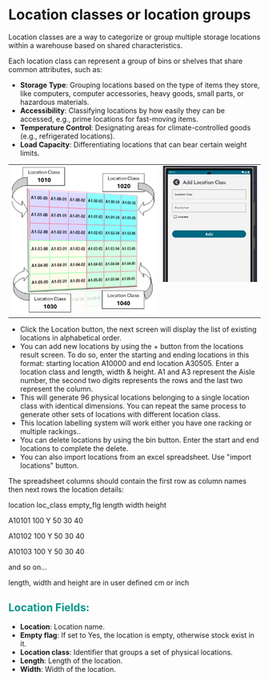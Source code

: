 <h1>Location classes or location groups</h1>

<p>Location classes are a way to categorize or group multiple storage locations within a warehouse based on shared characteristics.</p>

<p>Each location class can represent a group of bins or shelves that share common attributes, such as:</p>
<ul>
  <li><strong>Storage Type</strong>: Grouping locations based on the type of items they store, like computers, computer accessories, heavy goods, small parts, or hazardous materials.</li>
  <li><strong>Accessibility</strong>: Classifying locations by how easily they can be accessed, e.g., prime locations for fast-moving items.</li>
  <li><strong>Temperature Control</strong>: Designating areas for climate-controlled goods (e.g., refrigerated locations).</li>
  <li><strong>Load Capacity</strong>: Differentiating locations that can bear certain weight limits.</li>
</ul>

<table style="width: 100%; border-collapse: collapse;">
  <tr>
    <!-- Column 1 -->
    <td style="width: 60%; text-align: right; vertical-align: top;">
      <img src="asset/locationClass.png" alt="Step 1" width="600">
    </td>
    <!-- Column 2 -->
    <td style="width: 40%; text-align: right; vertical-align: top;">
      <img src="asset/locationClassAdd.png" alt="Step 2" width="300">
    </td>
  </tr>
</table>
<ul>
  <li>Click the Location button, the next screen will display the list of existing locations in alphabetical order.</li>
  <li>You can add new locations by using the + button from the locations result screen. To do so, enter the starting and ending locations in this format: starting location A10000 and end location A30505. Enter a location class and length, width & height. A1 and A3 represent the Aisle number, the second two digits represents the rows and the last two represent the column.</li>
  <li>This will generate 96 physical locations belonging to a single location class with identical dimensions. You can repeat the same process to generate other sets of locations with different location class.</li>
  <li>This location labelling system will work either you have one racking or multiple rackings..</li>
  <li>You can delete locations by using the bin button. Enter the start and end locations to complete the delete.</li>
  <li>You can also import locations from an excel spreadsheet. Use "import locations" button.</li>
</ul>

<p>The spreadsheet columns should contain the first row as column names then next rows the location details:</p>

<p>location  loc_class  empty_flg  length  width  height</p>
<p>A10101      100        Y          50      30     40</p>
<p>A10102      100        Y          50      30     40</p>
<p>A10103      100        Y          50      30     40</p>
<p>and so on...</p>
<p>length, width and height are in user defined cm or inch</p>

<h2 style="color: #009688;">Location Fields:</h2>
<ul>
  <li><strong>Location</strong>: Location name.</li>
  <li><strong>Empty flag</strong>: If set to Yes, the location is empty, otherwise stock exist in it.</li>
  <li><strong>Location class</strong>: Identifier that groups a set of physical locations.</li>
  <li><strong>Length</strong>: Length of the location.</li>
  <li><strong>Width</strong>: Width of the location.</li>
